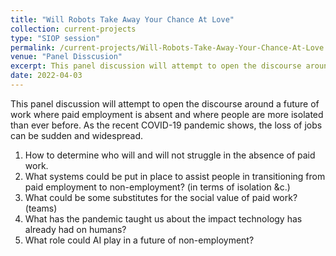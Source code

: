 ```yaml
---
title: "Will Robots Take Away Your Chance At Love"
collection: current-projects
type: "SIOP session"
permalink: /current-projects/Will-Robots-Take-Away-Your-Chance-At-Love
venue: "Panel Disscusion"
excerpt: This panel discussion will attempt to open the discourse around a future of work where paid employment is absent and where people are more isolated than ever before. As the recent COVID-19 pandemic shows, the loss of jobs can be sudden and widespread. 
date: 2022-04-03
---
```


This panel discussion will attempt to open the discourse around a future of work where paid employment is absent and where people are more isolated than ever before. As the recent COVID-19 pandemic shows, the loss of jobs can be sudden and widespread. 

1. How to determine who will and will not struggle in the absence of paid work. 
2. What systems could be put in place to assist people in transitioning from paid employment to non-employment? (in terms of isolation &c.) 
3. What could be some substitutes for the social value of paid work? (teams)
4. What has the pandemic taught us about the impact technology has already had on humans?
5. What role could AI play in a future of non-employment?


